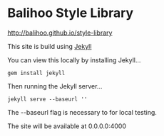 Balihoo Style Library
=============

http://balihoo.github.io/style-library

This site is build using [Jekyll](http://jekyllrb.com)

You can view this locally by installing Jekyll...

`gem install jekyll`

Then running the Jekyll server...

`jekyll serve --baseurl ''`

The --baseurl flag is necessary to for local testing.

The site will be available at 0.0.0.0:4000
